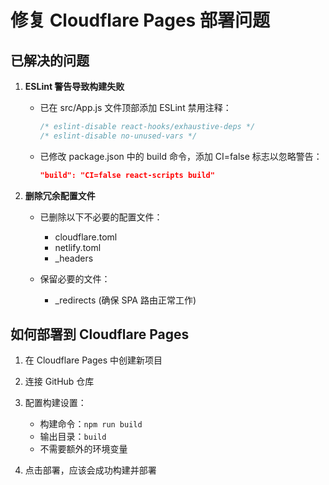 # 修复 Cloudflare Pages 部署问题

## 已解决的问题

1. **ESLint 警告导致构建失败**
   - 已在 src/App.js 文件顶部添加 ESLint 禁用注释：
     ```javascript
     /* eslint-disable react-hooks/exhaustive-deps */
     /* eslint-disable no-unused-vars */
     ```
   - 已修改 package.json 中的 build 命令，添加 CI=false 标志以忽略警告：
     ```json
     "build": "CI=false react-scripts build"
     ```

2. **删除冗余配置文件**
   - 已删除以下不必要的配置文件：
     - cloudflare.toml
     - netlify.toml
     - _headers

   - 保留必要的文件：
     - _redirects (确保 SPA 路由正常工作)

## 如何部署到 Cloudflare Pages

1. 在 Cloudflare Pages 中创建新项目
2. 连接 GitHub 仓库
3. 配置构建设置：
   - 构建命令：`npm run build`
   - 输出目录：`build`
   - 不需要额外的环境变量

4. 点击部署，应该会成功构建并部署 